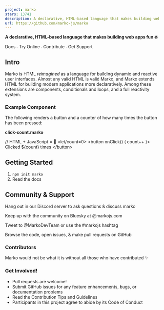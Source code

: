 ```yaml
---
project: marko
stars: 13741
description: A declarative, HTML-based language that makes building web apps fun
url: https://github.com/marko-js/marko
---
```


**A declarative, HTML-based language that makes building web apps fun 🔥**

Docs ∙ Try Online ∙ Contribute ∙ Get Support

Intro
-----

Marko is HTML _reimagined_ as a language for building dynamic and reactive user interfaces. Almost any valid HTML is valid Marko, and Marko extends HTML for building modern applications more declaratively. Among these extensions are components, conditionals and loops, and a full reactivity system.

### Example Component

The following renders a button and a counter of how many times the button has been pressed:

**click-count.marko**

// HTML + JavaScript = 💜
<let/count\=0\>
<button onClick() { count++ }\>
  Clicked ${count} times
</button\>

Getting Started
---------------

1.  `npm init marko`
2.  Read the docs

Community & Support
-------------------

Hang out in our Discord server to ask questions & discuss marko

Keep up with the community on Bluesky at @markojs.com

Tweet to @MarkoDevTeam or use the #markojs hashtag

Browse the code, open issues, & make pull requests on GitHub

### Contributors

Marko would not be what it is without all those who have contributed ✨

### Get Involved!

-   Pull requests are welcome!
-   Submit GitHub issues for any feature enhancements, bugs, or documentation problems
-   Read the Contribution Tips and Guidelines
-   Participants in this project agree to abide by its Code of Conduct
